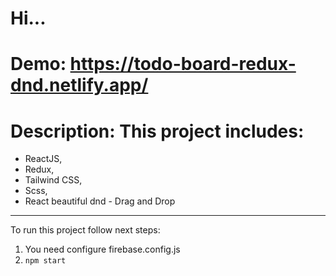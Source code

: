 # Hi...

# Demo: https://todo-board-redux-dnd.netlify.app/

# Description: This project includes:
- ReactJS,
- Redux,
- Tailwind CSS,
- Scss,
- React beautiful dnd - Drag and Drop

---------------------------------------

To run this project follow next steps:

1. You need configure firebase.config.js
2. `npm start`
